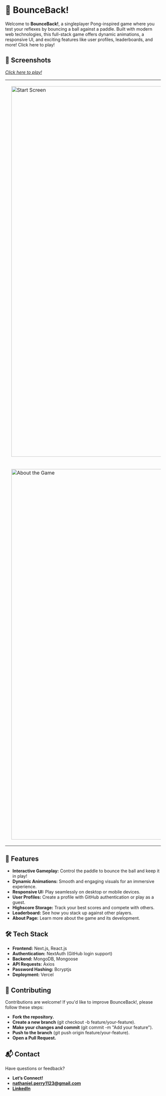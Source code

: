 # 🏓 BounceBack!

Welcome to **BounceBack!**, a singleplayer Pong-inspired game where you test your reflexes by bouncing a ball against a paddle. Built with modern web technologies, this full-stack game offers dynamic animations, a responsive UI, and exciting features like user profiles, leaderboards, and more!
Click here to play!

## 📸 Screenshots

_[Click here to play!](https://bounceback-zeta.vercel.app/)_

<table>
  <tr>
    <td style="padding: 20px;">
      <img src="https://drive.google.com/uc?export=view&id=11PV-ociM1-M7oivNpbBqimppa6gSoll6" alt="Start Screen" width="1200px"/>
    </td>
  </tr>
  <tr>
    <td style="padding: 20px;">
      <img src="https://drive.google.com/uc?export=view&id=1SRNxpMGoKmbEObCDbucx68U7-Xfet8JV" alt="About the Game" width="1200px" />
    </td>
  </tr>
  </table>

## 🎯 Features

- **Interactive Gameplay:** Control the paddle to bounce the ball and keep it in play!
- **Dynamic Animations:** Smooth and engaging visuals for an immersive experience.
- **Responsive UI:** Play seamlessly on desktop or mobile devices.
- **User Profiles:** Create a profile with GitHub authentication or play as a guest.
- **Highscore Storage:** Track your best scores and compete with others.
- **Leaderboard:** See how you stack up against other players.
- **About Page:** Learn more about the game and its development.

## 🛠️ Tech Stack

- **Frontend:** Next.js, React.js
- **Authentication:** NextAuth (GitHub login support)
- **Backend:** MongoDB, Mongoose
- **API Requests:** Axios
- **Password Hashing:** Bcryptjs
- **Deployment:** Vercel

## 🤝 Contributing

Contributions are welcome! If you'd like to improve BounceBack!, please follow these steps:

- **Fork the repository.**
- **Create a new branch** (git checkout -b feature/your-feature).
- **Make your changes and commit** (git commit -m "Add your feature").
- **Push to the branch** (git push origin feature/your-feature).
- **Open a Pull Request.**

## 📬 Contact

Have questions or feedback?

- **Let’s Connect!**
- **[nathaniel.perry1123@gmail.com](mailto:nathaniel.perry1123@gmail.com)**
- **[LinkedIn](https://www.linkedin.com/in/nathaniel-perry-646bb4326)**
